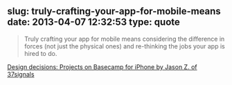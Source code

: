 slug: truly-crafting-your-app-for-mobile-means
date: 2013-04-07 12:32:53
type: quote
---

> Truly crafting your app for mobile means considering the difference in forces (not just the physical ones) and re-thinking the jobs your app is hired to do.

[Design decisions: Projects on Basecamp for iPhone by Jason Z. of 37signals](http://37signals.com/svn/posts/3439-design-decisions-projects-on-basecamp-for-iphone)
